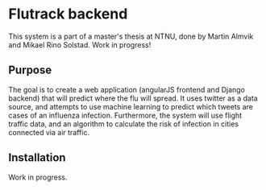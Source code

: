 # Flutrack backend
This system is a part of a master's thesis at NTNU, done by Martin Almvik and Mikael Rino Solstad. Work in progress!

## Purpose
The goal is to create a web application (angularJS frontend and Django backend) that will predict where the flu will spread. It uses twitter as a data source, and attempts to use machine learning to predict which tweets are cases of an influenza infection. Furthermore, the system will use flight traffic data, and an algorithm to calculate the risk of infection in cities connected via air traffic.

## Installation
Work in progress.
